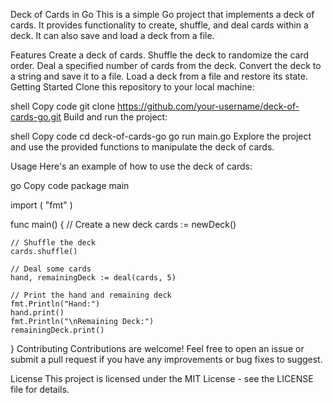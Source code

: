 Deck of Cards in Go
This is a simple Go project that implements a deck of cards. It provides functionality to create, shuffle, and deal cards within a deck. It can also save and load a deck from a file.

Features
Create a deck of cards.
Shuffle the deck to randomize the card order.
Deal a specified number of cards from the deck.
Convert the deck to a string and save it to a file.
Load a deck from a file and restore its state.
Getting Started
Clone this repository to your local machine:

shell
Copy code
git clone https://github.com/your-username/deck-of-cards-go.git
Build and run the project:

shell
Copy code
cd deck-of-cards-go
go run main.go
Explore the project and use the provided functions to manipulate the deck of cards.

Usage
Here's an example of how to use the deck of cards:

go
Copy code
package main

import (
    "fmt"
)

func main() {
    // Create a new deck
    cards := newDeck()

    // Shuffle the deck
    cards.shuffle()

    // Deal some cards
    hand, remainingDeck := deal(cards, 5)

    // Print the hand and remaining deck
    fmt.Println("Hand:")
    hand.print()
    fmt.Println("\nRemaining Deck:")
    remainingDeck.print()
}
Contributing
Contributions are welcome! Feel free to open an issue or submit a pull request if you have any improvements or bug fixes to suggest.

License
This project is licensed under the MIT License - see the LICENSE file for details.

